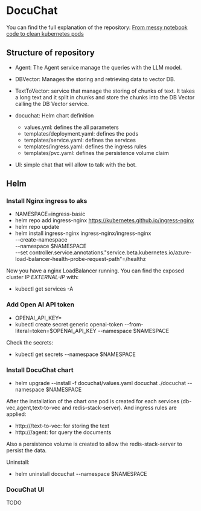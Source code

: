 # DocuChat

You can find the full explanation of the repository:  [From messy notebook code to clean kubernetes pods](https://dave90.github.io/posts/docu-chat-2/)

## Structure of repository

- Agent: The Agent service manage the queries with the LLM model.
- DBVector: Manages the storing and retrieving data to vector DB.
- TextToVector: service that manage the storing of chunks of text. It takes a long text and it split in chunks and store the chunks into the DB Vector calling the DB Vector service.
- docuchat: Helm chart definition
  - values.yml: defines the all parameters
  - templates/deployment.yaml: defines the pods
  - templates/service.yaml: defines the services
  - templates/ingress.yaml: defines the ingress rules
  - templates/pvc.yaml: defines the persistence volume claim

- UI: simple chat that will allow to talk with the bot.

## Helm

### Install Nginx ingress to aks

- NAMESPACE=ingress-basic
- helm repo add ingress-nginx https://kubernetes.github.io/ingress-nginx
- helm repo update
- helm install ingress-nginx ingress-nginx/ingress-nginx \
  --create-namespace \
  --namespace $NAMESPACE \
  --set controller.service.annotations."service\.beta\.kubernetes\.io/azure-load-balancer-health-probe-request-path"=/healthz

Now you have a nginx LoadBalancer running. You can find the exposed cluster IP *EXTERNAL-IP* with:

- kubectl get services -A 

### Add Open AI API token

- OPENAI_API_KEY=<YOUR OPENAI API TOKEN>
- kubectl create secret generic openai-token --from-literal=token=$OPENAI_API_KEY --namespace $NAMESPACE

Check the secrets:

- kubectl get secrets --namespace $NAMESPACE

### Install DocuChat chart

- helm upgrade --install -f docuchat/values.yaml docuchat ./docuchat --namespace $NAMESPACE

After the installation of the chart one pod is created for each services (db-vec,agent,text-to-vec and redis-stack-server). And ingress rules are applied:

- http://<CLUSTER IP OR DOMAIN>/text-to-vec: for storing the text
- http://<CLUSTER IP OR DOMAIN>/agent: for query the documents

Also a persistence volume is created to allow the redis-stack-server to persist the data.

Uninstall:

- helm uninstall docuchat --namespace $NAMESPACE

### DocuChat UI

TODO